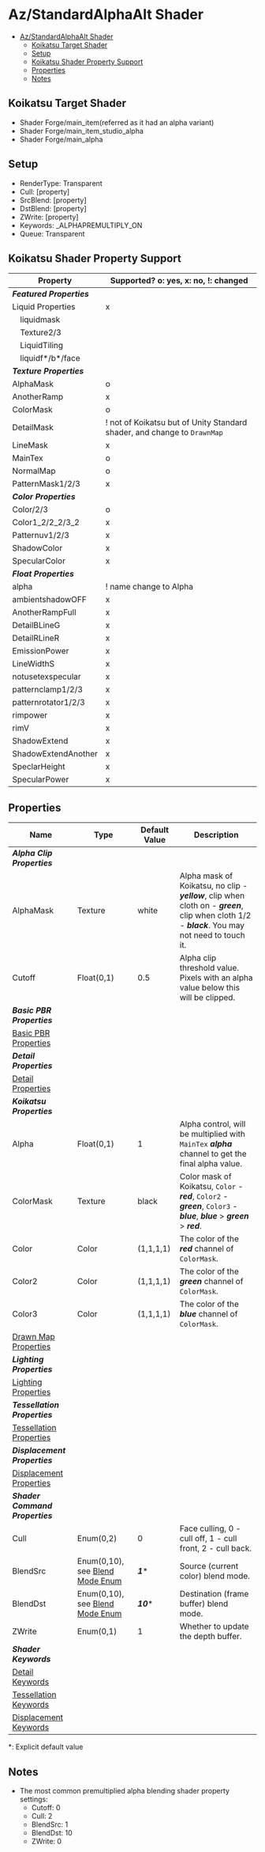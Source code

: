 # Az/StandardAlphaAlt Shader

- [Az/StandardAlphaAlt Shader](#azstandardalphaalt-shader)
  - [Koikatsu Target Shader](#koikatsu-target-shader)
  - [Setup](#setup)
  - [Koikatsu Shader Property Support](#koikatsu-shader-property-support)
  - [Properties](#properties)
  - [Notes](#notes)

## Koikatsu Target Shader
- Shader Forge/main_item(referred as it had an alpha variant)
- Shader Forge/main_item_studio_alpha
- Shader Forge/main_alpha

## Setup
- RenderType: Transparent    
- Cull: [property]     
- SrcBlend: [property]     
- DstBlend: [property]     
- ZWrite: [property]     
- Keywords: _ALPHAPREMULTIPLY_ON
- Queue: Transparent

## Koikatsu Shader Property Support
| Property                  | Supported? o: yes, x: no, !: changed                                     |
| ------------------------- | ------------------------------------------------------------------------ |
| ***Featured Properties*** |                                                                          |
| Liquid Properties         | x                                                                        |
| &#x3000;liquidmask        |                                                                          |
| &#x3000;Texture2/3        |                                                                          |
| &#x3000;LiquidTiling      |                                                                          |
| &#x3000;liquidf*/b*/face  |                                                                          |
| ***Texture Properties***  |                                                                          |
| AlphaMask                 | o                                                                        |
| AnotherRamp               | x                                                                        |
| ColorMask                 | o                                                                        |
| DetailMask                | ! not of Koikatsu but of Unity Standard shader, and change to `DrawnMap` |
| LineMask                  | x                                                                        |
| MainTex                   | o                                                                        |
| NormalMap                 | o                                                                        |
| PatternMask1/2/3          | x                                                                        |
| ***Color Properties***    |                                                                          |
| Color/2/3                 | o                                                                        |
| Color1_2/2_2/3_2          | x                                                                        |
| Patternuv1/2/3            | x                                                                        |
| ShadowColor               | x                                                                        |
| SpecularColor             | x                                                                        |
| ***Float Properties***    |                                                                          |
| alpha                     | ! name change to Alpha                                                   |
| ambientshadowOFF          | x                                                                        |
| AnotherRampFull           | x                                                                        |
| DetailBLineG              | x                                                                        |
| DetailRLineR              | x                                                                        |
| EmissionPower             | x                                                                        |
| LineWidthS                | x                                                                        |
| notusetexspecular         | x                                                                        |
| patternclamp1/2/3         | x                                                                        |
| patternrotator1/2/3       | x                                                                        |
| rimpower                  | x                                                                        |
| rimV                      | x                                                                        |
| ShadowExtend              | x                                                                        |
| ShadowExtendAnother       | x                                                                        |
| SpeclarHeight             | x                                                                        |
| SpecularPower             | x                                                                        |

## Properties
| Name                                                             | Type                                                  | Default Value | Description                                                                                                                                        |
| ---------------------------------------------------------------- | ----------------------------------------------------- | ------------- | -------------------------------------------------------------------------------------------------------------------------------------------------- |
| ***Alpha Clip Properties***                                      |                                                       |               |                                                                                                                                                    |
| AlphaMask                                                        | Texture                                               | white         | Alpha mask of Koikatsu, no clip - ***yellow***, clip when cloth on - ***green***, clip when cloth 1/2 - ***black***. You may not need to touch it. |
| Cutoff                                                           | Float(0,1)                                            | 0.5           | Alpha clip threshold value. Pixels with an alpha value below this will be clipped.                                                                 |
| ***Basic PBR Properties***                                       |                                                       |               |                                                                                                                                                    |
| [Basic PBR Properties](basic_pbr_properties.md)                  |                                                       |               |                                                                                                                                                    |
| ***Detail Properties***                                          |                                                       |               |                                                                                                                                                    |
| [Detail Properties](detail_properties.md#properties)             |                                                       |               |                                                                                                                                                    |
| ***Koikatsu Properties***                                        |                                                       |               |                                                                                                                                                    |
| Alpha                                                            | Float(0,1)                                            | 1             | Alpha control, will be multiplied with `MainTex` ***alpha*** channel to get the final alpha value.                                                 |
| ColorMask                                                        | Texture                                               | black         | Color mask of Koikatsu, `Color` - ***red***, `Color2` - ***green***, `Color3` - ***blue***, ***blue*** > ***green*** > ***red***.                  |
| Color                                                            | Color                                                 | (1,1,1,1)     | The color of the ***red*** channel of `ColorMask`.                                                                                                 |
| Color2                                                           | Color                                                 | (1,1,1,1)     | The color of the ***green*** channel of `ColorMask`.                                                                                               |
| Color3                                                           | Color                                                 | (1,1,1,1)     | The color of the ***blue*** channel of `ColorMask`.                                                                                                |
| [Drawn Map Properties](drawn_map_properties.md)                  |                                                       |               |                                                                                                                                                    |
| ***Lighting Properties***                                        |                                                       |               |                                                                                                                                                    |
| [Lighting Properties](lighting_properties.md)                    |                                                       |               |                                                                                                                                                    |
| ***Tessellation Properties***                                    |                                                       |               |                                                                                                                                                    |
| [Tessellation Properties](tessellation_properties.md#properties) |                                                       |               |                                                                                                                                                    |
| ***Displacement Properties***                                    |                                                       |               |                                                                                                                                                    |
| [Displacement Properties](displacement_properties.md#properties) |                                                       |               |                                                                                                                                                    |
| ***Shader Command Properties***                                  |                                                       |               |                                                                                                                                                    |
| Cull                                                             | Enum(0,2)                                             | 0             | Face culling, 0 - cull off, 1 - cull front, 2 - cull back.                                                                                         |
| BlendSrc                                                         | Enum(0,10), see [Blend Mode Enum](blend_mode_enum.md) | ***1****      | Source (current color) blend mode.                                                                                                                 |
| BlendDst                                                         | Enum(0,10), see [Blend Mode Enum](blend_mode_enum.md) | ***10****     | Destination (frame buffer) blend mode.                                                                                                             |
| ZWrite                                                           | Enum(0,1)                                             | 1             | Whether to update the depth buffer.                                                                                                                |
| ***Shader Keywords***                                            |                                                       |               |                                                                                                                                                    |
| [Detail Keywords](detail_properties.md#keywords)                 |                                                       |               |                                                                                                                                                    |
| [Tessellation Keywords](tessellation_properties.md#keywords)     |                                                       |               |                                                                                                                                                    |
| [Displacement Keywords](displacement_properties.md#keywords)     |                                                       |               |                                                                                                                                                    |

*: Explicit default value

## Notes
- The most common premultiplied alpha blending shader property settings:
  - Cutoff: 0 
  - Cull: 2
  - BlendSrc: 1
  - BlendDst: 10
  - ZWrite: 0